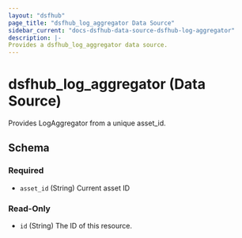 ```yaml
---
layout: "dsfhub"
page_title: "dsfhub_log_aggregator Data Source"
sidebar_current: "docs-dsfhub-data-source-dsfhub-log-aggregator"
description: |-
Provides a dsfhub_log_aggregator data source.  
---
```



# dsfhub_log_aggregator (Data Source)

Provides LogAggregator from a unique asset_id.


## Schema

### Required

- `asset_id` (String) Current asset ID

### Read-Only

- `id` (String) The ID of this resource.
